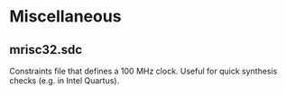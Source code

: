 # Miscellaneous

## mrisc32.sdc

Constraints file that defines a 100 MHz clock. Useful for quick synthesis checks (e.g. in Intel Quartus).

